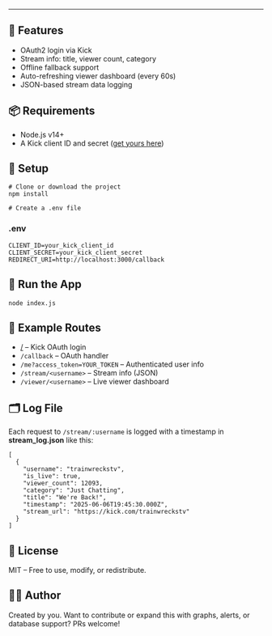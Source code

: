 
<hr>

<h2>🚀 Features</h2>
<ul>
  <li>OAuth2 login via Kick</li>
  <li>Stream info: title, viewer count, category</li>
  <li>Offline fallback support</li>
  <li>Auto-refreshing viewer dashboard (every 60s)</li>
  <li>JSON-based stream data logging</li>
</ul>

<h2>📦 Requirements</h2>
<ul>
  <li>Node.js v14+</li>
  <li>A Kick client ID and secret (<a href="https://docs.kick.com/getting-started/generating-tokens-oauth2-flow" target="_blank">get yours here</a>)</li>
</ul>

<h2>🔧 Setup</h2>

<pre><code># Clone or download the project
npm install

# Create a .env file
</code></pre>

<h3>.env</h3>
<pre><code>CLIENT_ID=your_kick_client_id
CLIENT_SECRET=your_kick_client_secret
REDIRECT_URI=http://localhost:3000/callback
</code></pre>

<h2>🏃 Run the App</h2>
<pre><code>node index.js</code></pre>

<h2>🔗 Example Routes</h2>
<ul>
  <li><a href="http://localhost:3000">/</a> – Kick OAuth login</li>
  <li><code>/callback</code> – OAuth handler</li>
  <li><code>/me?access_token=YOUR_TOKEN</code> – Authenticated user info</li>
  <li><code>/stream/&lt;username&gt;</code> – Stream info (JSON)</li>
  <li><code>/viewer/&lt;username&gt;</code> – Live viewer dashboard</li>
</ul>

<h2>🗂 Log File</h2>
<p>Each request to <code>/stream/:username</code> is logged with a timestamp in <strong>stream_log.json</strong> like this:</p>

<pre><code>[
  {
    "username": "trainwreckstv",
    "is_live": true,
    "viewer_count": 12093,
    "category": "Just Chatting",
    "title": "We're Back!",
    "timestamp": "2025-06-06T19:45:30.000Z",
    "stream_url": "https://kick.com/trainwreckstv"
  }
]
</code></pre>

<h2>📘 License</h2>
<p>MIT – Free to use, modify, or redistribute.</p>

<h2>👨‍💻 Author</h2>
<p>Created by you. Want to contribute or expand this with graphs, alerts, or database support? PRs welcome!</p>
